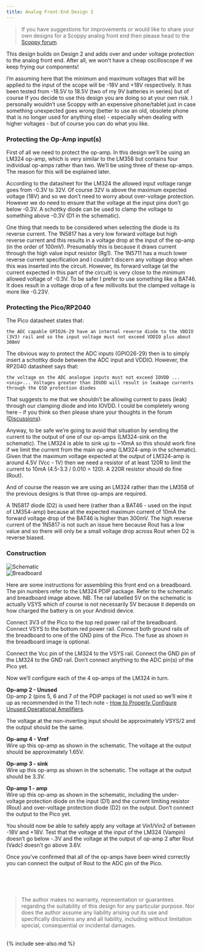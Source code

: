 ```yaml
---
title: Analog Front-End Design 3
---
```


> If you have suggestions for improvements or would like to share your own designs for a Scoppy analog front end then please head to the [Scoppy forum](https://github.com/fhdm-dev/scoppy/discussions).

This design builds on Design 2 and adds over and under voltage protection to the analog front end. After all, we won’t have a cheap oscilloscope if we keep frying our components!

I’m assuming here that the minimum and maximum voltages that will be applied to the input of the scope will be -18V and +18V respectively.  It has been tested from -18.5V to 18.5V (two of my 9V batteries in series) but of course If you decide to use this design you are doing so at your own risk. I personally wouldn’t use Scoppy with an expensive phone/tablet just in case something unexpected goes wrong (better to use an old, obsolete phone that is no longer used for anything else) - especially when dealing with higher voltages - but of course you can do what you like.

### Protecting the Op-Amp input(s)

First of all we need to protect the op-amp. In this design we’ll be using an LM324 op-amp, which is very similar to the LM358 but contains four individual op-amps rather than two. We’ll be using three of these op-amps. The reason for this will be explained later.

According to the datasheet for the LM324 the allowed input voltage range goes from -0.3V to 32V. Of course 32V is above the maximum expected voltage (18V) and so we don’t need to worry about over-voltage protection. However we do need to ensure that the voltage at the input pins don’t go below -0.3V. A schottky diode can be used to clamp the voltage to something above -0.3V (D1 in the schematic). 

One thing that needs to be considered when selecting the diode is its reverse current. The 1N5817 has a very low forward voltage but high reverse current and this results in a voltage drop at the input of the op-amp (in the order of 100mV). Presumably this is because it draws current through the high value input resistor (Rg1). The 1N5711 has a much lower reverse current specification and I couldn’t discern any voltage drop when this was inserted into the circuit. However, its forward voltage (at the current expected in this part of the circuit) is very close to the minimum allowed voltage of -0.3V. To be safer I prefer to use something like a BAT46. It does result in a voltage drop of a few millivolts but the clamped voltage is more like -0.23V.

### Protecting the Pico/RP2040

The Pico datasheet states that:

`the ADC capable GPIO26-29 have an internal reverse diode to the VDDIO (3V3) rail and so the input voltage must not exceed VDDIO plus about 300mV`

The obvious way to protect the ADC inputs (GPIO26-29) then is to simply insert a schottky diode between the ADC input and VDDIO. However, the RP2040 datasheet says that:

`the voltage on the ADC analogue inputs must not exceed IOVDD ...<snip>... Voltages greater than IOVDD will result in leakage currents through the ESD protection diodes`

That suggests to me that we shouldn’t be allowing current to pass (leak) through our clamping diode and into IOVDD. I could be completely wrong here - if you think so then please share your thoughts in the forum ([Discussions](https://github.com/fhdm-dev/scoppy/discussions)).

Anyway, to be safe we’re going to avoid that situation by sending the current to the output of one of our op-amps (LM324-sink on the schematic). The LM324 is able to sink up to ~10mA so this should work fine if we limit the current from the main op-amp (LM324-amp in the schematic). Given that the maximum voltage expected at the output of LM324-amp is around 4.5V (Vcc - 1V) then we need a resistor of at least 120R to limit the current to 10mA (4.5-3.3 / 0.010 = 120). A 220R resistor should do fine (Rout).

And of course the reason we are using an LM324 rather than the LM358 of the previous designs is that three op-amps are required.

A 1N5817 diode (D2) is used here (rather than a BAT46 - used on the input of LM354-amp) because at the expected maximum current of 10mA the forward voltage drop of the BAT46 is higher than 300mV. The high reverse current of the 1N5817 is not such an issue here because Rout has a low value and so there will only be a small voltage drop across Rout when D2 is reverse biased.

### Construction

![Schematic](https://github.com/fhdm-dev/scoppy/raw/main/images/frontend3/schematic.png)   
![Breadboard](https://github.com/fhdm-dev/scoppy/raw/main/images/frontend3/bb.png)   

Here are some instructions for assembling this front end on a breadboard. The pin numbers refer to the LM324 PDIP package. Refer to the schematic and breadboard image above. NB. The rail labelled 5V on the schematic is actually VSYS which of course is not necessarily 5V because it depends on how charged the battery is on your Android device.

Connect 3V3 of the Pico to the top red power rail of the breadboard. Connect VSYS to the bottom red power rail. Connect both ground rails of the breadboard to one of the GND pins of the Pico. The fuse as shown in the breadboard image is optional.

Connect the Vcc pin of the LM324 to the VSYS rail. Connect the GND pin of the LM324 to the GND rail. Don’t connect anything to the ADC pin(s) of the Pico yet.

Now we’ll configure each of the 4 op-amps of the LM324 in turn.

**Op-amp 2 - Unused**   
Op-amp 2 (pins 5, 6 and 7 of the PDIP package) is not used so we’ll wire it up as recommended in the TI tech note - [How to Properly Configure Unused Operational Amplifiers](https://www.ti.com/lit/an/sboa204a/sboa204a.pdf?ts=1624953615530&ref_url=https%253A%252F%252Fwww.google.com%252F).

The voltage at the non-inverting input should be approximately VSYS/2 and the output should be the same.

**Op-amp 4 - Vref**   
Wire up this op-amp as shown in the schematic. The voltage at the output should be approximately 1.65V.

**Op-amp 3 - sink**   
Wire up this op-amp as shown in the schematic. The voltage at the output should be 3.3V.

**Op-amp 1 - amp**   
Wire up this op-amp as shown in the schematic, including the under-voltage protection diode on the input (D1) and the current limiting resistor (Rout) and over-voltage protection diode (D2) on the output. Don’t connect the output to the Pico yet.

You should now be able to safely apply any voltage at Vin1/Vin2 of between -18V and +18V. Test that the voltage at the input of the LM324 (Vampin) doesn’t go below -.3V and the voltage at the output of op-amp 2 after Rout (Vadc) doesn’t go above 3.6V.

Once you’ve confirmed that all of the op-amps have been wired correctly you can connect the output of Rout to the ADC pin of the Pico.

<br>    
<br>    
<br>    
    
> The author makes no warranty, representation or guarantees regarding the suitability of this design for any particular purpose. Nor does the author assume any liability arising out its use and specifically disclaims any and all liability, including without limitation special, consequential or incidental damages.


<br>
{% include see-also.md %}
